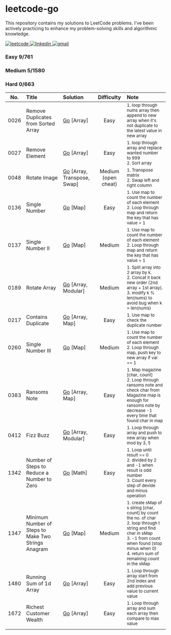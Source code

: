 # leetcode-go

This repository contains my solutions to LeetCode problems. I've been actively practicing to enhance my problem-solving skills and algorithmic knowledge.

<a href="https://leetcode.com/nongbritee">
  <img alt="leetcode" src="https://img.shields.io/badge/Leetcode-orange?style=for-the-badge&logo=leetcode&logoColor=black"/>
</a>
<a href="https://www.linkedin.com/in/napong-jantaranimi-273983171">
  <img alt="linkedin" src="https://img.shields.io/badge/LinkedIn-0077B5?style=for-the-badge&logo=linkedin&logoColor=white"/> 
 </a> 
<a href="mailto:nongbriteenapong@gmail.com">
  <img alt="gmail" src="https://img.shields.io/badge/Gmail-D14836?style=for-the-badge&logo=gmail&logoColor=white"/>
</a>

### Easy 9/761
### Medium 5/1580
### Hard 0/663

| No.  | Title                                               | Solution                                                                                                                                                                                                                                                                             |     Difficulty      | Note                                                                                                                                                                                                                                    |
|:----:|:----------------------------------------------------|:-------------------------------------------------------------------------------------------------------------------------------------------------------------------------------------------------------------------------------------------------------------------------------------|:-------------------:|:----------------------------------------------------------------------------------------------------------------------------------------------------------------------------------------------------------------------------------------|
| 0026 | Remove Duplicates from Sorted Array                 | [Go](https://github.com/NongBritee/leetcode-go/blob/main/leetcode/0026.Remove%20Duplicates%20from%20Sorted%20Array.go) [Array]                                                                                                                                                       |        Easy	        | <sub>1. loop through nums array then append to new array when it's not duplicate to the latest value in new array</sub>                                                                                                                 |
| 0027 | Remove Element                                      | [Go](https://github.com/NongBritee/leetcode-go/blob/main/leetcode/0027.Remove%20Element.go) [Array]                                                                                                                                                                                  |        Easy         | <sub>1. loop through array and replace wanted number to 999<br/> 2. Sort array</sub>                                                                                                                                                    |
| 0048 | Rotate Image                                        | [Go](https://github.com/NongBritee/leetcode-go/blob/main/leetcode/0048.Rotate%20Image.go) [Array, Transpose, Swap]                                                                                                                                                                   | Medium (open cheat) | <sub>1. Transpose matrix<br/> 2. Swap left and right column</sub>                                                                                                                                                                       |
| 0136 | Single Number                                       | [Go](https://github.com/NongBritee/leetcode-go/blob/main/leetcode/0136.Single%20Number.go) [Map]                                                                                                                                                                                     |        Easy         | <sub>1. Use map to count the number of each element<br/> 2. Loop through map and return the key that has value = 1</sub>                                                                                                                |
| 0137 | Single Number II                                    | [Go](https://github.com/NongBritee/leetcode-go/blob/main/leetcode/0137.Single%20Number%20II.go) [Map]                                                                                                                                                                                |       Medium        | <sub>1. Use map to count the number of each element<br/> 2. Loop through map and return the key that has value = 1</sub>                                                                                                                |
| 0189 | Rotate Array                                        | [Go](https://github.com/NongBritee/leetcode-go/blob/main/leetcode/0189.Rotate%20Array.go) [Array, Modular]                                                                                                                                                                           |       Medium        | <sub>1. Split array into 2 array by k.<br/> 2. Concat it back new order (2nd array + 1st array).<br/> 3. modify k % len(nums) to avoid bug when k > len(nums)</sub>                                                                     |
| 0217 | Contains Duplicate                                  | [Go](https://github.com/NongBritee/leetcode-go/blob/main/leetcode/0217.Contains%20Duplicate.go) [Array, Map]                                                                                                                                                                         |        Easy         | <sub>1. Use map to check the duplicate number</sub>                                                                                                                                                                                     |
| 0260 | Single Number III                                   | [Go](https://github.com/NongBritee/leetcode-go/blob/main/leetcode/0137.Single%20Number%20III.go) [Map]                                                                                                                                                                               |       Medium        | <sub>1. Use map to count the number of each element<br/> 2. Loop through map, push key to new array if val == 1</sub>                                                                                                                |
| 0383 | Ransoms Note                                        | [Go](https://github.com/NongBritee/leetcode-go/blob/main/leetcode/0383.Ransom%20Note.go)  [Array, Map]                                                                                                                                                                               |        Easy         | <sub>1. Map magazine [char, count] </br>2. Loop through ransoms note and check char from Magazine map is enough for ransoms note by decrease -1 every time that found char in map<br/></sub>                                            |
| 0412 | Fizz Buzz                                           | [Go](https://github.com/NongBritee/leetcode-go/blob/main/leetcode/0412.Fizz%20Buzz.go) [Array, Modular]                                                                                                                                                                              |        Easy         | <sub>1. Loop through array and push to new array when mod by 3, 5</sub>                                                                                                                                                                 |
| 1342 | Number of Steps to Reduce a Number to Zero          | [Go](https://github.com/NongBritee/leetcode-go/blob/main/leetcode/1342.Number%20of%20Steps%20to%20Reduce%20a%20Number%20to%20Zero.go) [Math]                                                                                                                                         |        Easy         | <sub>1. Loop until result == 0<br/> 2. divided by 2 and -1 when result is odd number<br/> 3. Count every step of devide and minus operation</sub>                                                                                       |
| 1347 | Minimum Number of Steps to Make Two Strings Anagram | [Go](https://github.com/NongBritee/leetcode-go/blob/main/leetcode/1347.Minimum%20Number%20of%20Steps%20to%20Make%20Two%20Strings%20Anagram.go) [Map]                                                                                                                                 |       Medium        | <sub>1. create sMap of s string [char, count] by count the no. of char<br/> 2. loop through t string and find char in sMap<br/> 3. -1 from count when found (stop minus when 0)<br/> 4. return sum of remaining count in the sMap</sub> |
| 1480 | Running Sum of 1d Array                             | [Go](https://github.com/NongBritee/leetcode-go/blob/main/leetcode/1480.Running%20Sum%20of%201d%20Array.go) [Array]                                                                                                                                                                   |        Easy         | <sub>1. Loop through array start from 2nd index and add previous value to current value</sub>                                                                                                                                           |
| 1672 | Richest Customer Wealth                             | [Go](https://github.com/NongBritee/leetcode-go/blob/main/leetcode/1672.Richest%20Customer%20Wealth.go) [Array]                                                                                                                                                                       |        Easy         | <sub>1. Loop through array and sum each array then compare to max value</sub>                                                                                                                                                           |
|      |                                                     |                                                                                                                                                                                                                                                                                      |                     |                                                                                                                                                                                                                                         |
